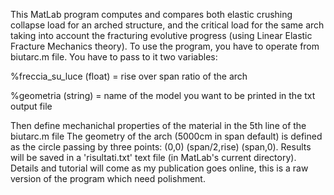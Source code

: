 This MatLab program computes and compares both elastic crushing collapse load for an arched structure, and the critical load for the same arch taking into account the fracturing evolutive progress (using Linear Elastic Fracture Mechanics theory).
To use the program, you have to operate from biutarc.m file. You have to pass to it two variables: 

%freccia_su_luce (float) = rise over span ratio of the arch

%geometria (string) = name of the model you want to be printed in the txt output file

Then define mechanichal properties of the material in the 5th line of the biutarc.m file
The geometry of the arch (5000cm in span default) is defined as the circle passing by three points: (0,0) (span/2,rise) (span,0).
Results will be saved in a 'risultati.txt' text file (in MatLab's current directory).
Details and tutorial will come as my publication goes online, this is a raw version of the program which need polishment.
